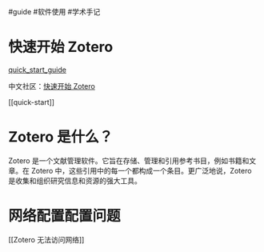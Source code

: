 #guide #软件使用 #学术手记
# 快速开始 Zotero

[quick_start_guide](https://www.zotero.org/support/quick_start_guide "quick_start_guide")

中文社区：[快速开始 Zotero](https://zotero-chinese.com/user-guide/quick-start)

[[quick-start]]
# Zotero 是什么？

Zotero 是一个文献管理软件。它旨在存储、管理和引用参考书目，例如书籍和文章。在 Zotero 中，这些引用中的每一个都构成一个条目。更广泛地说，Zotero 是收集和组织研究信息和资源的强大工具。

# 网络配置配置问题

[[Zotero 无法访问网络]]